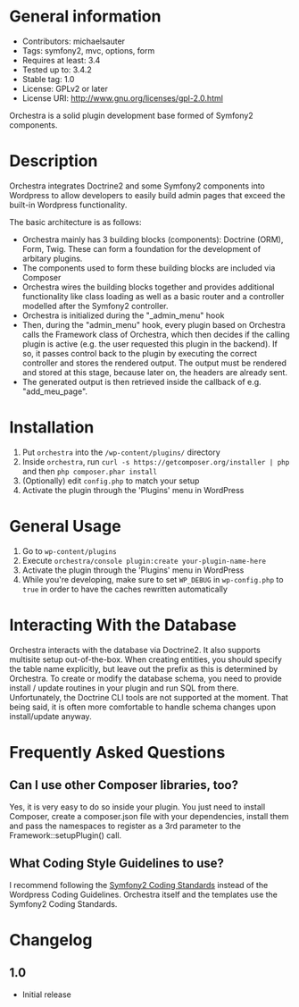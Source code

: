 General information
===================
* Contributors: michaelsauter
* Tags: symfony2, mvc, options, form
* Requires at least: 3.4
* Tested up to: 3.4.2
* Stable tag: 1.0
* License: GPLv2 or later
* License URI: http://www.gnu.org/licenses/gpl-2.0.html

Orchestra is a solid plugin development base formed of Symfony2 components.


Description
===========

Orchestra integrates Doctrine2 and some Symfony2 components into Wordpress to allow developers to easily build
admin pages that exceed the built-in Wordpress functionality.

The basic architecture is as follows:
* Orchestra mainly has 3 building blocks (components): Doctrine (ORM), Form, Twig. These can form a foundation for the development of arbitary plugins.
* The components used to form these building blocks are included via Composer
* Orchestra wires the building blocks together and provides additional functionality like class loading as well as a basic router and a controller modelled after the Symfony2 controller.
* Orchestra is initialized during the "_admin_menu" hook
* Then, during the "admin_menu" hook, every plugin based on Orchestra calls the Framework class of Orchestra, which then decides if the calling plugin is active (e.g. the user requested this plugin in the backend). If so, it passes control back to the plugin by executing the correct controller and stores the rendered output. The output must be rendered and stored at this stage, because later on, the headers are already sent.
* The generated output is then retrieved inside the callback of e.g. "add_meu_page".


Installation
============

1. Put `orchestra` into the `/wp-content/plugins/` directory
2. Inside `orchestra`, run `curl -s https://getcomposer.org/installer | php` and then `php composer.phar install`
3. (Optionally) edit `config.php` to match your setup
4. Activate the plugin through the 'Plugins' menu in WordPress


General Usage
=============

1. Go to `wp-content/plugins`
2. Execute `orchestra/console plugin:create your-plugin-name-here`
3. Activate the plugin through the 'Plugins' menu in WordPress
4. While you're developing, make sure to set `WP_DEBUG` in `wp-config.php` to `true` in order to have the caches rewritten automatically


Interacting With the Database
=============================
Orchestra interacts with the database via Doctrine2. It also supports multisite setup out-of-the-box. When creating entities, you should specify the table name explicitly, but leave out the prefix as this is determined by Orchestra.
To create or modify the database schema, you need to provide install / update routines in your plugin and run SQL from there. Unfortunately, the Doctrine CLI tools are not supported at the moment. That being said, it is often more comfortable to handle schema changes upon install/update anyway.


Frequently Asked Questions
==========================

Can I use other Composer libraries, too?
----------------------------------------

Yes, it is very easy to do so inside your plugin. You just need to  install Composer, create a composer.json file with your dependencies, install them and pass the namespaces to register as a 3rd parameter to the Framework::setupPlugin() call.

What Coding Style Guidelines to use?
------------------------------------

I recommend following the [Symfony2 Coding Standards](http://symfony.com/doc/2.0/contributing/code/standards.html) instead of the Wordpress Coding Guidelines. Orchestra itself and the templates use the Symfony2 Coding Standards.


Changelog
=========

1.0
---
* Initial release